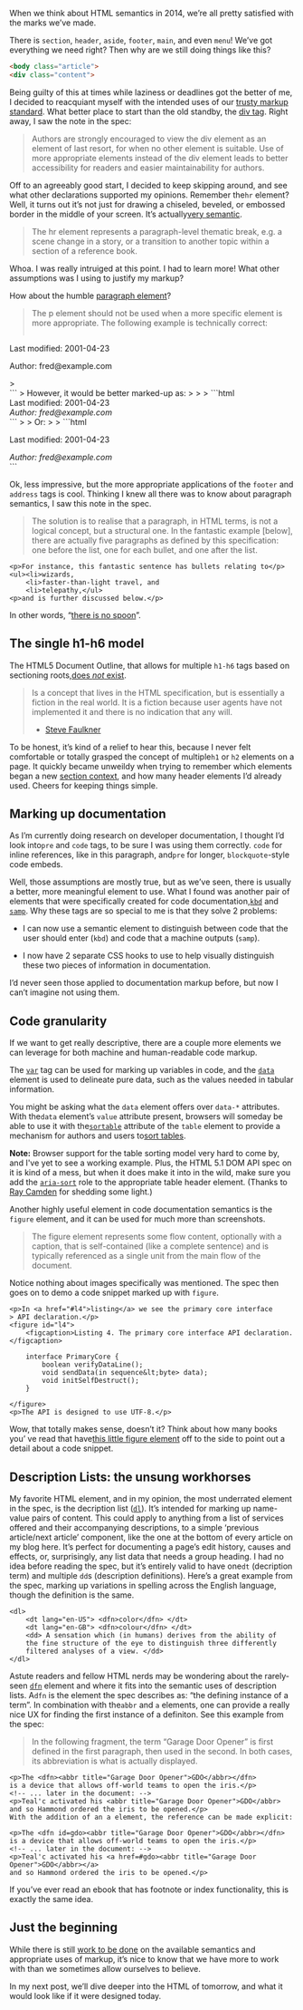 When we think about HTML semantics in 2014, we’re all pretty satisfied
with the marks we’ve made.

There is `section`, `header`, `aside`, `footer`, `main`, and even `menu`!
We’ve got everything we need right? Then why are we still doing things like this?

```html
<body class="article">
<div class="content">
```

Being guilty of this at times while laziness or deadlines got the better of me,
I decided to reacquiant myself with the intended uses of our
[trusty markup standard][1]. What better place to start than the old standby,
the [div tag][2]. Right away, I saw the note in the spec:

> Authors are strongly encouraged to view the div element as an element of last
> resort, for when no other element is suitable. Use of more appropriate elements
> instead of the div element leads to better accessibility for readers and easier
> maintainability for authors.


Off to an agreeably good start, I decided to keep skipping around, and see what
other declarations supported my opinions. Remember the`hr` element? Well, it
turns out it’s not just for drawing a chiseled, beveled, or embossed border in
the middle of your screen. It’s actually[very semantic][3].

> The hr element represents a paragraph-level thematic break, e.g. a scene
> change in a story, or a transition to another topic within a section of a
> reference book.

Whoa. I was really intruiged at this point. I had to learn more! What other
assumptions was I using to justify my markup?

How about the humble [paragraph element][4]?

> The p element should not be used when a more specific element is more
> appropriate. The following example is technically correct:
>
> ```html
<section>
    <p>Last modified: 2001-04-23</p>
    <p>Author: fred@example.com</p>
></section>
```
> However, it would be better marked-up as:
>
>
> ```html
<section>
    <footer>Last modified: 2001-04-23</footer>
    <address>Author: fred@example.com</address>
</section>
```
>
> Or:
>
> ```html
<section>
    <footer>
        <p>Last modified: 2001-04-23</p>
        <address>Author: fred@example.com</address>
    </footer>
</section>
```


Ok, less impressive, but the more appropriate applications of the `footer` and
`address` tags is cool. Thinking I knew all there was to know about paragraph
semantics, I saw this note in the spec.

> The solution is to realise that a paragraph, in HTML terms, is not a logical
> concept, but a structural one. In the fantastic example [below], there are
> actually five paragraphs as defined by this specification: one before the list,
> one for each bullet, and one after the list.

    <p>For instance, this fantastic sentence has bullets relating to</p>
    <ul><li>wizards,
        <li>faster-than-light travel, and
        <li>telepathy,</ul>
    <p>and is further discussed below.</p>

In other words, “[there is no spoon][5]”.

## The single h1-h6 model

The HTML5 Document Outline, that allows for multiple `h1-h6` tags based on
sectioning roots,[does *not* exist][6].

> Is a concept that lives in the HTML specification, but is essentially a
> fiction in the real world. It is a fiction because user agents have not
> implemented it and there is no indication that any will.
>- [Steve Faulkner][7]

To be honest, it’s kind of a relief to hear this, because I never felt
comfortable or totally grasped the concept of multiple`h1` or `h2` elements on
a page. It quickly became unweildy when trying to remember which elements began
a new [section context][8], and how many header elements I’d already used.
Cheers for keeping things simple.

## Marking up documentation

As I’m currently doing research on developer documentation, I thought I’d
look into`pre` and `code` tags, to be sure I was using them correctly. `code`
for inline references, like in this paragraph, and`pre` for longer,
`blockquote`-style code embeds.

Well, those assumptions are mostly true, but as we’ve seen, there is usually
a better, more meaningful element to use. What I found was another pair of
elements that were specifically created for code documentation,[`kbd`][9] and
[`samp`][10]. Why these tags are so special to me is that they solve 2 problems:

*   I can now use a semantic element to distinguish between code that the user
    should enter
    (`kbd`) and code that a machine outputs (`samp`).

*   I now have 2 separate CSS hooks to use to help visually distinguish these
    two pieces of information in documentation.

I’d never seen those applied to documentation markup before, but now I can’t
imagine not using them.

## Code granularity

If we want to get really descriptive, there are a couple more elements we can
leverage for both machine and human-readable code markup.

The [`var`][11] tag can be used for marking up variables in code, and the
[`data`][12] element is used to delineate pure data, such as the values needed
in tabular information.

You might be asking what the `data` element offers over `data-*` attributes.
With the`data` element’s `value` attribute present, browsers will someday be
able to use it with the[`sortable`][13] attribute of the `table` element to
provide a mechanism for authors and users to[sort tables][14].

**Note:** Browser support for the table sorting model very hard to come by, and
I've yet to see a working example. Plus, the HTML 5.1 DOM API spec on it is kind
of a mess, but when it does make it into in the wild, make sure you add the
[`aria-sort`][15] role to the appropriate table header element. (Thanks to 
[Ray Camden][16] for shedding some light.)

Another highly useful element in code documentation semantics is the `figure`
element, and it can be used for much more than screenshots.

> The figure element represents some flow content, optionally with a caption,
> that is self-contained (like a complete sentence) and is typically referenced as
> a single unit from the main flow of the document.


Notice nothing about images specifically was mentioned. The spec then goes on
to demo a code snippet marked up with `figure`.

    <p>In <a href="#l4">listing</a> we see the primary core interface
    > API declaration.</p>
    <figure id="l4">
        <figcaption>Listing 4. The primary core interface API declaration.</figcaption>
        
        interface PrimaryCore {
            boolean verifyDataLine();
            void sendData(in sequence&lt;byte> data);
            void initSelfDestruct();
        }
        
    </figure>
    <p>The API is designed to use UTF-8.</p>


Wow, that totally makes sense, doesn’t it? Think about how many books you’
ve read that have[this little figure element][17] off to the side to point out
a detail about a code snippet.

## Description Lists: the unsung workhorses

My favorite HTML element, and in my opinion, the most underrated element in the
spec, is the decription list
([`dl`][18]). It’s intended for marking up name-value pairs of content. This
could apply to anything from a list of services offered and their accompanying
descriptions, to a simple ‘previous article/next article’ component, like the
one at the bottom of every article on my blog here. It’s perfect for documenting
a page’s edit history, causes and effects, or, surprisingly, any list data that
needs a group heading. I had no idea before reading the spec, but it’s entirely
valid to have one`dt` (decription term) and multiple `dd`s (description
definitions). Here’s a great example from the spec, marking up variations in
spelling across the English language, though the definition is the same.

    <dl>
        <dt lang="en-US"> <dfn>color</dfn> </dt>
        <dt lang="en-GB"> <dfn>colour</dfn> </dt>
        <dd> A sensation which (in humans) derives from the ability of
        the fine structure of the eye to distinguish three differently
        filtered analyses of a view. </dd>
    </dl>

Astute readers and fellow HTML nerds may be wondering about the rarely-seen
[`dfn`][19] element and where it fits into the semantic uses of description
lists. A`dfn` is the element the spec describes as: “the defining instance of
a term”. In combination with the`abbr` and `a` elements, one can provide a
really nice UX for finding the first instance of a definiton. See this example
from the spec:

> In the following fragment, the term “Garage Door Opener” is first defined
> in the first paragraph, then used in the second. In both cases, its abbreviation
> is what is actually displayed.

    <p>The <dfn><abbr title="Garage Door Opener">GDO</abbr></dfn>
    is a device that allows off-world teams to open the iris.</p>
    <!-- ... later in the document: -->
    <p>Teal'c activated his <abbr title="Garage Door Opener">GDO</abbr>
    and so Hammond ordered the iris to be opened.</p>
    With the addition of an a element, the reference can be made explicit:
    
    <p>The <dfn id=gdo><abbr title="Garage Door Opener">GDO</abbr></dfn>
    is a device that allows off-world teams to open the iris.</p>
    <!-- ... later in the document: -->
    <p>Teal'c activated his <a href=#gdo><abbr title="Garage Door Opener">GDO</abbr></a>
    and so Hammond ordered the iris to be opened.</p>


If you’ve ever read an ebook that has footnote or index functionality, this
is exactly the same idea.

## Just the beginning

While there is still [work to be done][20] on the available semantics and
appropriate uses of markup, it’s nice to know that we have more to work with
than we sometimes allow ourselves to believe.

In my next post, we’ll dive deeper into the HTML of tomorrow, and what it
would look like if it were designed today.

 [1]: https://developer.mozilla.org/en-US/docs/Web/HTML
 [2]: http://www.w3.org/html/wg/drafts/html/master/grouping-content.html#the-div-element
 [3]: http://www.w3.org/html/wg/drafts/html/master/grouping-content.html#the-hr-element
 [4]: http://www.w3.org/html/wg/drafts/html/master/grouping-content.html#the-p-element
 [5]: http://www.youtube.com/watch?v=XO0pcWxcROI
 [6]: http://blog.paciellogroup.com/2013/10/html5-document-outline/
 [7]: http://kevinsuttle.com/posts/the-art-of-html-semantics-pt1/twitter.com/stevefaulkner
 [8]: http://www.w3.org/TR/html5/sections.html#outlines
 [9]: http://www.w3.org/html/wg/drafts/html/master/text-level-semantics.html#the-kbd-element

 [10]: http://www.w3.org/html/wg/drafts/html/master/text-level-semantics.html#the-samp-element
 [11]: http://www.w3.org/html/wg/drafts/html/master/text-level-semantics.html#the-var-element
 [12]: http://www.w3.org/html/wg/drafts/html/master/text-level-semantics.html#the-data-element
 [13]: http://www.w3.org/html/wg/drafts/html/master/tabular-data.html#attr-table-sortable
 [14]: http://www.w3.org/html/wg/drafts/html/master/tabular-data.html#table-sorting-model
 [15]: http://www.w3.org/TR/wai-aria/states_and_properties#aria-sort
 [16]: http://www.raymondcamden.com/
 [17]: http://www.codinghorror.com/blog/2007/12/on-the-meaning-of-coding-horror.html
 [18]: http://www.w3.org/TR/html5/grouping-content.html#the-dl-element
 [19]: http://www.w3.org/TR/html5/text-level-semantics.html#the-dfn-element

 [20]: http://alistapart.com/comments/battle-for-the-body-field#336421